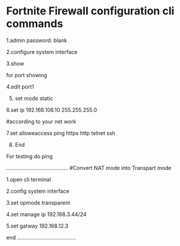 # Fortnite Firewall configuration cli commands 

1.admin password: blank 

2.configure system interface 

3.show    

for port showing

4.edit port1


5. set mode static

6.set ip 192.168.108.10 255.255.255.0

#according to your net work

7.set alloweaccess ping https http telnet ssh

8. End

For testing do ping 

.........................................
#Convert NAT mode into Transpart mode 

1.open cli terminal

2.config system interface

3.set opmode transparent

4.set manage ip 192.168.3.44/24

5.set gatway 192.168.12.3

end
.......................................


